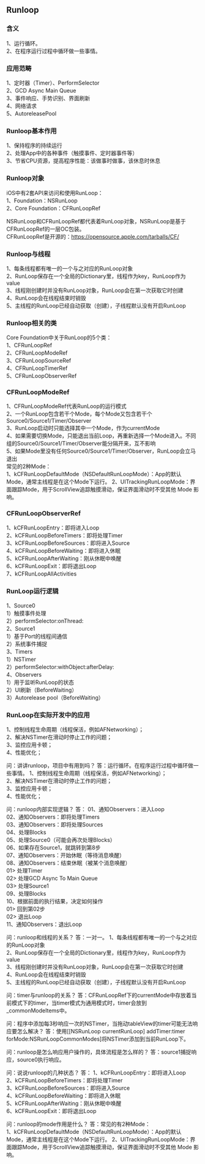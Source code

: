 ##  Runloop


### 含义
1、运行循环。<br/>
2、在程序运行过程中循环做一些事情。<br/>


### 应用范畴
1、定时器（Timer）、PerformSelector<br/>
2、GCD Async Main Queue<br/>
3、事件响应、手势识别、界面刷新<br/>
4、网络请求<br/>
5、AutoreleasePool<br/>


### Runloop基本作用
1、保持程序的持续运行<br/>
2、处理App中的各种事件（触摸事件、定时器事件等）<br/>
3、节省CPU资源，提高程序性能：该做事时做事，该休息时休息<br/>


### Runloop对象
iOS中有2套API来访问和使用RunLoop：<br/>
1、Foundation：NSRunLoop<br/>
2、Core Foundation：CFRunLoopRef<br/>

NSRunLoop和CFRunLoopRef都代表着RunLoop对象，NSRunLoop是基于CFRunLoopRef的一层OC包装。<br/>
CFRunLoopRef是开源的：https://opensource.apple.com/tarballs/CF/


### Runloop与线程
1、每条线程都有唯一的一个与之对应的RunLoop对象<br/>
2、RunLoop保存在一个全局的Dictionary里，线程作为key，RunLoop作为value<br/>
3、线程刚创建时并没有RunLoop对象，RunLoop会在第一次获取它时创建<br/>
4、RunLoop会在线程结束时销毁<br/>
5、主线程的RunLoop已经自动获取（创建），子线程默认没有开启RunLoop<br/>


### Runloop相关的类
Core Foundation中关于RunLoop的5个类：<br/>
1、CFRunLoopRef<br/>
2、CFRunLoopModeRef<br/>
3、CFRunLoopSourceRef<br/>
4、CFRunLoopTimerRef<br/>
5、CFRunLoopObserverRef<br/>


### CFRunLoopModeRef
1、CFRunLoopModeRef代表RunLoop的运行模式<br/>
2、一个RunLoop包含若干个Mode，每个Mode又包含若干个Source0/Source1/Timer/Observer<br/>
3、RunLoop启动时只能选择其中一个Mode，作为currentMode<br/>
4、如果需要切换Mode，只能退出当前Loop，再重新选择一个Mode进入。不同组的Source0/Source1/Timer/Observer能分隔开来，互不影响<br/>
5、如果Mode里没有任何Source0/Source1/Timer/Observer，RunLoop会立马退出<br/>
常见的2种Mode：<br/>
1、kCFRunLoopDefaultMode（NSDefaultRunLoopMode）：App的默认Mode，通常主线程是在这个Mode下运行。
2、UITrackingRunLoopMode：界面跟踪Mode，用于ScrollView追踪触摸滑动，保证界面滑动时不受其他 Mode 影响。


### CFRunLoopObserverRef
1、kCFRunLoopEntry：即将进入Loop<br/>
2、kCFRunLoopBeforeTimers：即将处理Timer<br/>
3、kCFRunLoopBeforeSources：即将进入Source<br/>
4、kCFRunLoopBeforeWaiting：即将进入休眠<br/>
5、kCFRunLoopAfterWaiting：刚从休眠中唤醒<br/>
6、kCFRunLoopExit：即将退出Loop<br/>
7、kCFRunLoopAllActivities<br/>


### RunLoop运行逻辑
1、Source0<br/>
1）触摸事件处理<br/>
2）performSelector:onThread:<br/>
2、Source1<br/>
1）基于Port的线程间通信<br/>
2）系统事件捕捉<br/>
3、Timers<br/>
1）NSTimer<br/>
2）performSelector:withObject:afterDelay:<br/>
4、Observers<br/>
1）用于监听RunLoop的状态<br/>
2）UI刷新（BeforeWaiting）<br/>
3）Autorelease pool（BeforeWaiting）<br/>


### RunLoop在实际开发中的应用
1、控制线程生命周期（线程保活，例如AFNetworking）；<br/>
2、解决NSTimer在滑动时停止工作的问题；<br/>
3、监控应用卡顿；<br/>
4、性能优化；<br/>


问：讲讲runloop，项目中有用到吗？
答：运行循环。在程序运行过程中循环做一些事情。
1、控制线程生命周期（线程保活，例如AFNetworking）；<br/>
2、解决NSTimer在滑动时停止工作的问题；<br/>
3、监控应用卡顿；<br/>
4、性能优化；<br/>


问：runloop内部实现逻辑？
答：
01、通知Observers：进入Loop<br/>
02、通知Observers：即将处理Timers<br/>
03、通知Observers：即将处理Sources<br/>
04、处理Blocks<br/>
05、处理Source0（可能会再次处理Blocks）<br/>
06、如果存在Source1，就跳转到第8步<br/>
07、通知Observers：开始休眠（等待消息唤醒）<br/>
08、通知Observers：结束休眠（被某个消息唤醒）<br/>
    01> 处理Timer<br/>
    02> 处理GCD Async To Main Queue<br/>
    03> 处理Source1<br/>
09、处理Blocks<br/>
10、根据前面的执行结果，决定如何操作<br/>
    01> 回到第02步<br/>
    02> 退出Loop<br/>
11、通知Observers：退出Loop


问：runloop和线程的关系？
答：一对一。
1、每条线程都有唯一的一个与之对应的RunLoop对象<br/>
2、RunLoop保存在一个全局的Dictionary里，线程作为key，RunLoop作为value<br/>
3、线程刚创建时并没有RunLoop对象，RunLoop会在第一次获取它时创建<br/>
4、RunLoop会在线程结束时销毁<br/>
5、主线程的RunLoop已经自动获取（创建），子线程默认没有开启RunLoop<br/>


问：timer与runloop的关系？
答：CFRunLoopRef下的currentMode中存放着当前模式下的timer，当timer模式为通用模式时，timer会放到_commonModeItems中。


问：程序中添加每3秒响应一次的NSTimer，当拖动tableView的timer可能无法响应要怎么解决？
答：使用[[NSRunLoop currentRunLoop] addTimer:timer forMode:NSRunLoopCommonModes]将NSTimer添加到当前RunLoop下。


问：runloop是怎么响应用户操作的，具体流程是怎么样的？
答：source1捕捉响应，source0执行响应。


问：说说runloop的几种状态？
答：
1、kCFRunLoopEntry：即将进入Loop<br/>
2、kCFRunLoopBeforeTimers：即将处理Timer<br/>
3、kCFRunLoopBeforeSources：即将进入Source<br/>
4、kCFRunLoopBeforeWaiting：即将进入休眠<br/>
5、kCFRunLoopAfterWaiting：刚从休眠中唤醒<br/>
6、kCFRunLoopExit：即将退出Loop<br/>


问：runloop的mode作用是什么？
答：常见的有2种Mode：<br/>
1、kCFRunLoopDefaultMode（NSDefaultRunLoopMode）：App的默认Mode，通常主线程是在这个Mode下运行。
2、UITrackingRunLoopMode：界面跟踪Mode，用于ScrollView追踪触摸滑动，保证界面滑动时不受其他 Mode 影响。
